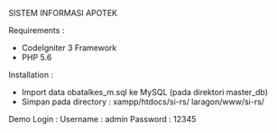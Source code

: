 SISTEM INFORMASI APOTEK

Requirements :
- CodeIgniter 3 Framework
- PHP 5.6

Installation :
- Import data obatalkes_m.sql ke MySQL (pada direktori master_db)
- Simpan pada directory :
xampp/htdocs/si-rs/
laragon/www/si-rs/

Demo Login :
Username : admin
Password : 12345